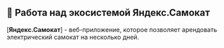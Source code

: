 ## 🛴 Работа над экосистемой Яндекс.Самокат

[<b>Яндекс.Самокат</b>] - веб-приложение, которое позволяет арендовать электрический самокат на несколько дней. 